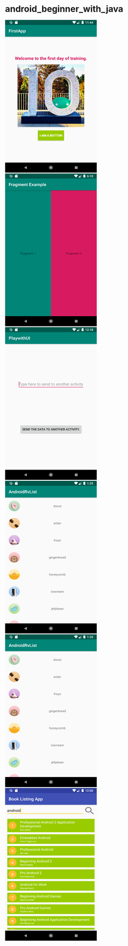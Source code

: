 # android_beginner_with_java

<p align=left>
  
<img src="screenshot/firstapp.png" width="300" height="500"/>

<img src="screenshot/androidfragmentexample.png" width="300" height="500"/>

<img src="screenshot/playwithui.png" width="300" height="500"/>

<img src="screenshot/androidrvlist.png" width="300" height="500"/>

<img src="screenshot/androidrvlist.png" width="300" height="500"/>

<img src="screenshot/booklistingapp.png" width="300" height="500"/>

</p>
